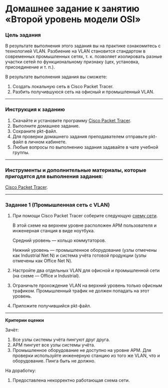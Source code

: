 # Домашнее задание к занятию «Второй уровень модели OSI»

### Цель задания

В результате выполнения этого задания вы на практике ознакомитесь с технологией VLAN.
Разбиение на VLAN становится стандартом в современных промышленных сетях, т. к. позволяет изолировать разные участки сетей по функциональному признаку (цех, установка, присоединение и т. п.).

В результате выполнения задания вы сможете:

1. Создать локальную сеть в Cisco Packet Tracer.
2. Разбить получившуюся сеть на офисный и промышленный VLAN.

------

### Инструкция к заданию

1. Скачайте и установите программу [Cisco Packet Tracer](https://www.netacad.com/ru/courses/packet-tracer).
1. Выполните домашнее задание.
1. Сохраните pkt-файл.
1. Для проверки домашнего задания преподавателем отправьте pkt-файл в личном кабинете.
1. Любые вопросы по выполнению задания задавайте в чате учебной группы.

------

### Инструменты и дополнительные материалы, которые пригодятся для выполнения задания:

[Cisco Packet Tracer](https://www.netacad.com/ru/courses/packet-tracer).

------

### Задание 1 (Промышленная сеть с VLAN)

1. При помощи Cisco Packet Tracer соберите следующую [схему сети](Net_2.JPG).
   
   В этой схеме на верхнем уровне расположен АРМ пользователя и инженерная станция в виде ноутбука.
   
   Средний уровень — кольцо коммутаторов.
   
   Нижний уровень — промышленное оборудование (узлы отмечены как Industrial Net N) и система учёта готовой продукции (узлы отмечены как Office Net N).

2. Настройте два отдельных VLAN для офисной и промышленной сети (на схеме — Office и Industrial).

3. Ограничьте прохождение VLAN на верхний уровень только офисным трафиком. Промышленный трафик не должен попадать на этот уровень.

5. Приложите получившийся pkt-файл.

------

**Критерии оценки**

Зачёт:

1. Все узлы системы учёта пингуют друг друга.
2. АРМ пингует все узлы системы учёта.
3. Промышленное оборудование не доступно на уровне АРМ. Для проверки используйте инженерную станцию из того же VLAN, что и оборудование. Пинга быть не должно.

На доработку:

1. Предоставлена некорректно работающая схема сети.
